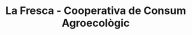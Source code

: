 ---
title: "La Fresca - Cooperativa de Consum Agroecològic"
url: /cardedeu/la-fresca-cooperativa-de-consum-agroecologic/
shop: comodidad
---